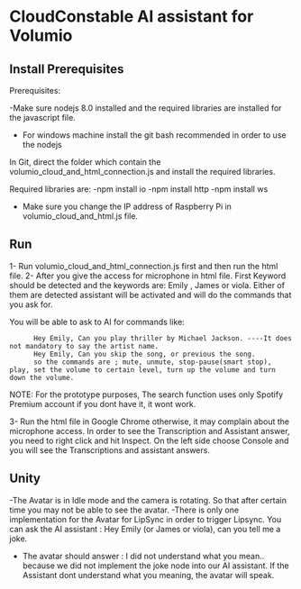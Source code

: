 # CloudConstable AI assistant for Volumio

## Install Prerequisites

Prerequisites:

-Make sure nodejs 8.0 installed and the required libraries are installed for the javascript file.
- For windows machine install the git bash recommended in order to use the nodejs

In Git, direct the folder which contain the volumio_cloud_and_html_connection.js
and install the required libraries.

Required libraries are: -npm install io
                        -npm install http
                        -npm install ws

- Make sure you change the IP address of Raspberry Pi in volumio_cloud_and_html.js file.


## Run

1- Run volumio_cloud_and_html_connection.js first and then run the html file.
2- After you give the access for microphone in html file.  First Keyword should be detected and the keywords are: Emily , James or viola. Either of them are detected assistant will be activated and will do the commands that you ask for. 

You will be able to ask to AI for commands like:
   

          Hey Emily, Can you play thriller by Michael Jackson. ----It does not mandatory to say the artist name.
          Hey Emily, Can you skip the song, or previous the song.
          so the commands are ; mute, unmute, stop-pause(smart stop), play, set the volume to certain level, turn up the volume and turn down the volume.

   NOTE:   For the prototype purposes, The search function uses  only Spotify Premium account if you dont have it, it wont work.

3- Run the html file in Google Chrome otherwise, it may complain about the microphone access. In order to see the Transcription and Assistant answer, you need to right click and hit Inspect. On the left side choose Console and you will see the Transcriptions and assistant answers.

## Unity

-The Avatar is in Idle mode and the camera is rotating. So that after certain time  you may not be able to see the avatar.
-There is only one implementation for the Avatar for LipSync in order to trigger Lipsync. You can ask the AI assistant : Hey Emily (or James or viola), can you tell me a joke. 
- The avatar should answer : I did not understand what you mean.. because we did not implement the joke node into our AI assistant. If the Assistant dont understand what you meaning, the avatar will speak. 
